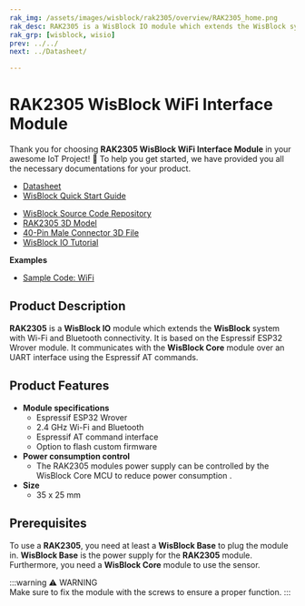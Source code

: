 ```yaml
---
rak_img: /assets/images/wisblock/rak2305/overview/RAK2305_home.png
rak_desc: RAK2305 is a WisBlock IO module which extends the WisBlock system with Wi-Fi and Bluetooth connectivity. It is based on the Espressif ESP32 Wrover module.
rak_grp: [wisblock, wisio]
prev: ../../
next: ../Datasheet/

---
```


# RAK2305 WisBlock WiFi Interface Module

Thank you for choosing **RAK2305 WisBlock WiFi Interface Module** in your awesome IoT Project! 🎉 To help you get started, we have provided you all the necessary documentations for your product.

* [Datasheet](../Datasheet/)
* <a href="../../Quickstart/" target="_blank">WisBlock Quick Start Guide</a>
<!---* [WisBlock Quick Start Guide](../../Quickstart/)-->
* [WisBlock Source Code Repository](https://github.com/RAKWireless/WisBlock/)
* [RAK2305 3D Model](https://downloads.rakwireless.com/3D_File/WisBlock/3D_RAK2305.stp)
* [40-Pin Male Connector 3D File](https://downloads.rakwireless.com/3D_File/Accessory/WisConnector/M40S1003K6M.stp)
* [WisBlock IO Tutorial](/Knowledge-Hub/Learn/WisBlock-IO-Tutorial/)

**Examples**
* [Sample Code: WiFi](https://github.com/RAKWireless/WisBlock/tree/master/examples/communications/WiFi)


## Product Description

**RAK2305** is a **WisBlock IO** module which extends the **WisBlock** system with Wi-Fi and Bluetooth connectivity. It is based on the Espressif ESP32 Wrover module. It communicates with the **WisBlock Core** module over an UART interface using the Espressif AT commands.

<!--
The RAK2305 module is part of the WisBlock series, specifically, it is one of the modules that belongs to the WisIO category. This module was designed to be part of a production-ready IoT solution in a modular way, and must be combined with a WisCore and a WisBase module.

The RAK2305 module is a 2.4 GHz Wi-Fi and Bluetooth in a single module. The core of the module is an ESP32-WROVER-B, which features a PCB antenna. This module is designed to be part of the Internet-of-Things (IoT) applications. It can function as a master or a slave in a Bluetooth network. Internally it supports SPI/I2C/UART interfaces.
-->

## Product Features

* **Module specifications**    
    * Espressif ESP32 Wrover     
    * 2.4&nbsp;GHz Wi-Fi and Bluetooth    
    * Espressif AT command interface     
    * Option to flash custom firmware    
* **Power consumption control**    
    * The RAK2305 modules power supply can be controlled by the WisBlock Core MCU to reduce power consumption    .
* **Size**    
    * 35 x 25&nbsp;mm  

## Prerequisites

To use a **RAK2305**, you need at least a **WisBlock Base** to plug the module in. **WisBlock Base** is the power supply for the **RAK2305** module. Furthermore, you need a **WisBlock Core** module to use the sensor.   

:::warning ⚠️ WARNING    
Make sure to fix the module with the screws to ensure a proper function.
:::
